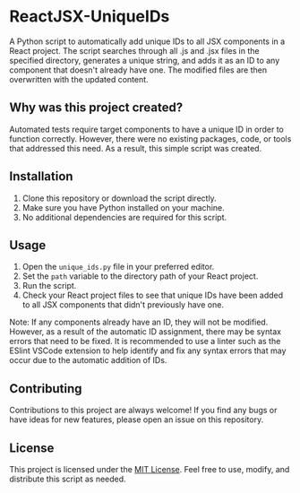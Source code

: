 # ReactJSX-UniqueIDs

A Python script to automatically add unique IDs to all JSX components in a React project. The script searches through all .js and .jsx files in the specified directory, generates a unique string, and adds it as an ID to any component that doesn't already have one. The modified files are then overwritten with the updated content.

## Why was this project created?
Automated tests require target components to have a unique ID in order to function correctly. However, there were no existing packages, code, or tools that addressed this need. As a result, this simple script was created.

## Installation

1. Clone this repository or download the script directly.
2. Make sure you have Python installed on your machine.
3. No additional dependencies are required for this script.

## Usage

1. Open the `unique_ids.py` file in your preferred editor.
2. Set the `path` variable to the directory path of your React project.
3. Run the script.
4. Check your React project files to see that unique IDs have been added to all JSX components that didn't previously have one.

Note: If any components already have an ID, they will not be modified. However, as a result of the automatic ID assignment, there may be syntax errors that need to be fixed. It is recommended to use a linter such as the ESlint VSCode extension to help identify and fix any syntax errors that may occur due to the automatic addition of IDs.

## Contributing

Contributions to this project are always welcome! If you find any bugs or have ideas for new features, please open an issue on this repository.

## License

This project is licensed under the [MIT License](https://opensource.org/licenses/MIT). Feel free to use, modify, and distribute this script as needed.
